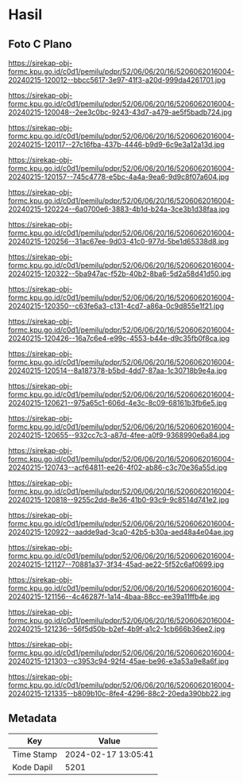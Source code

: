 # Hasil

## Foto C Plano

https://sirekap-obj-formc.kpu.go.id/c0d1/pemilu/pdpr/52/06/06/20/16/5206062016004-20240215-120012--bbcc5617-3e97-41f3-a20d-999da4261701.jpg

https://sirekap-obj-formc.kpu.go.id/c0d1/pemilu/pdpr/52/06/06/20/16/5206062016004-20240215-120048--2ee3c0bc-9243-43d7-a479-ae5f5badb724.jpg

https://sirekap-obj-formc.kpu.go.id/c0d1/pemilu/pdpr/52/06/06/20/16/5206062016004-20240215-120117--27c16fba-437b-4446-b9d9-6c9e3a12a13d.jpg

https://sirekap-obj-formc.kpu.go.id/c0d1/pemilu/pdpr/52/06/06/20/16/5206062016004-20240215-120157--745c4778-e5bc-4a4a-9ea6-9d9c8f07a604.jpg

https://sirekap-obj-formc.kpu.go.id/c0d1/pemilu/pdpr/52/06/06/20/16/5206062016004-20240215-120224--6a0700e6-3883-4b1d-b24a-3ce3b1d38faa.jpg

https://sirekap-obj-formc.kpu.go.id/c0d1/pemilu/pdpr/52/06/06/20/16/5206062016004-20240215-120256--31ac67ee-9d03-41c0-977d-5be1d65338d8.jpg

https://sirekap-obj-formc.kpu.go.id/c0d1/pemilu/pdpr/52/06/06/20/16/5206062016004-20240215-120322--5ba947ac-f52b-40b2-8ba6-5d2a58d41d50.jpg

https://sirekap-obj-formc.kpu.go.id/c0d1/pemilu/pdpr/52/06/06/20/16/5206062016004-20240215-120350--c63fe6a3-c131-4cd7-a86a-0c9d855e1f21.jpg

https://sirekap-obj-formc.kpu.go.id/c0d1/pemilu/pdpr/52/06/06/20/16/5206062016004-20240215-120426--16a7c6e4-e99c-4553-b44e-d9c35fb0f8ca.jpg

https://sirekap-obj-formc.kpu.go.id/c0d1/pemilu/pdpr/52/06/06/20/16/5206062016004-20240215-120514--8a187378-b5bd-4dd7-87aa-1c30718b9e4a.jpg

https://sirekap-obj-formc.kpu.go.id/c0d1/pemilu/pdpr/52/06/06/20/16/5206062016004-20240215-120621--975a65c1-606d-4e3c-8c09-68161b3fb6e5.jpg

https://sirekap-obj-formc.kpu.go.id/c0d1/pemilu/pdpr/52/06/06/20/16/5206062016004-20240215-120655--932cc7c3-a87d-4fee-a0f9-9368990e6a84.jpg

https://sirekap-obj-formc.kpu.go.id/c0d1/pemilu/pdpr/52/06/06/20/16/5206062016004-20240215-120743--acf64811-ee26-4f02-ab86-c3c70e36a55d.jpg

https://sirekap-obj-formc.kpu.go.id/c0d1/pemilu/pdpr/52/06/06/20/16/5206062016004-20240215-120818--9255c2dd-8e36-41b0-93c9-9c8514d741e2.jpg

https://sirekap-obj-formc.kpu.go.id/c0d1/pemilu/pdpr/52/06/06/20/16/5206062016004-20240215-120922--aadde9ad-3ca0-42b5-b30a-aed48a4e04ae.jpg

https://sirekap-obj-formc.kpu.go.id/c0d1/pemilu/pdpr/52/06/06/20/16/5206062016004-20240215-121127--70881a37-3f34-45ad-ae22-5f52c6af0699.jpg

https://sirekap-obj-formc.kpu.go.id/c0d1/pemilu/pdpr/52/06/06/20/16/5206062016004-20240215-121156--4c46287f-1a14-4baa-88cc-ee39a11ffb4e.jpg

https://sirekap-obj-formc.kpu.go.id/c0d1/pemilu/pdpr/52/06/06/20/16/5206062016004-20240215-121236--56f5d50b-b2ef-4b9f-a1c2-1cb666b36ee2.jpg

https://sirekap-obj-formc.kpu.go.id/c0d1/pemilu/pdpr/52/06/06/20/16/5206062016004-20240215-121303--c3953c94-92f4-45ae-be96-e3a53a9e8a6f.jpg

https://sirekap-obj-formc.kpu.go.id/c0d1/pemilu/pdpr/52/06/06/20/16/5206062016004-20240215-121335--b809b10c-8fe4-4296-88c2-20eda390bb22.jpg


## Metadata

| Key        | Value               |
| ---------- | ------------------- |
| Time Stamp | 2024-02-17 13:05:41 |
| Kode Dapil | 5201                |



